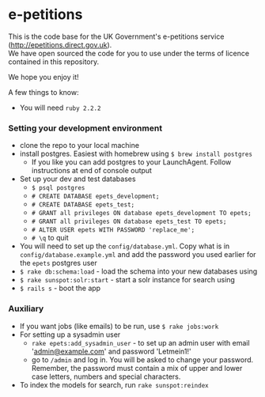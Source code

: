 e-petitions
===========

This is the code base for the UK Government's e-petitions service (http://epetitions.direct.gov.uk).  
We have open sourced the code for you to use under the terms of licence contained in this repository.

We hope you enjoy it!

A few things to know:

* You will need `ruby 2.2.2`

### Setting your development environment

* clone the repo to your local machine
* install postgres. Easiest with homebrew using `$ brew install postgres`
	* If you like you can add postgres to your LaunchAgent. Follow instructions at end of console output
* Set up your dev and test databases
	* `$ psql postgres`
	* `# CREATE DATABASE epets_development;`
	* `# CREATE DATABASE epets_test;`
	* `# GRANT all privileges ON database epets_development TO epets;`
	* `# GRANT all privileges ON database epets_test TO epets;`
	* `# ALTER USER epets WITH PASSWORD 'replace_me';`
	* `# \q` to quit
* You will need to set up the `config/database.yml`. Copy what is in `config/database.example.yml` and add the password you used earlier for the `epets` postgres user
* `$ rake db:schema:load` - load the schema into your new databases using 
* `$ rake sunspot:solr:start` - start a solr instance for search using
* `$ rails s` - boot the app

### Auxiliary 

* If you want jobs (like emails) to be run, use `$ rake jobs:work`
* For setting up a sysadmin user
	* `rake epets:add_sysadmin_user` - to set up an admin user with email 'admin@example.com' and password 'Letmein1!'
	* go to `/admin` and log in. You will be asked to change your password. Remember, the password must contain a mix of upper and lower case letters, numbers and special characters.
* To index the models for search, run `rake sunspot:reindex`
